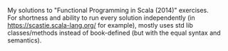My solutions to "Functional Programming in Scala (2014)" exercises.  
For shortness and ability to run every solution independently (in https://scastie.scala-lang.org/ for example), mostly uses std lib classes/methods instead of book-defined (but with the equal syntax and semantics).